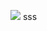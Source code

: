 ![]([[path_to_image](https://cdn.jsdelivr.net/gh/devicons/devicon@latest/icons/android/android-original.svg)])
sss
